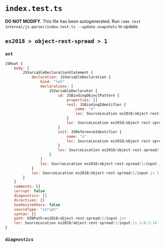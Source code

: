 # `index.test.ts`

**DO NOT MODIFY**. This file has been autogenerated. Run `rome test internal/js-parser/index.test.ts --update-snapshots` to update.

## `es2018 > object-rest-spread > 1`

### `ast`

```javascript
JSRoot {
	body: [
		JSVariableDeclarationStatement {
			declaration: JSVariableDeclaration {
				kind: "let"
				declarations: [
					JSVariableDeclarator {
						id: JSBindingObjectPattern {
							properties: []
							rest: JSBindingIdentifier {
								name: "x"
								loc: SourceLocation es2018/object-rest-spread/1/input.js 1:8-1:9 (x)
							}
							loc: SourceLocation es2018/object-rest-spread/1/input.js 1:4-1:10
						}
						init: JSReferenceIdentifier {
							name: "z"
							loc: SourceLocation es2018/object-rest-spread/1/input.js 1:13-1:14 (z)
						}
						loc: SourceLocation es2018/object-rest-spread/1/input.js 1:4-1:14
					}
				]
				loc: SourceLocation es2018/object-rest-spread/1/input.js 1:0-1:14
			}
			loc: SourceLocation es2018/object-rest-spread/1/input.js 1:0-1:14
		}
	]
	comments: []
	corrupt: false
	diagnostics: []
	directives: []
	hasHoistedVars: false
	sourceType: "script"
	syntax: []
	path: UIDPath<es2018/object-rest-spread/1/input.js>
	loc: SourceLocation es2018/object-rest-spread/1/input.js 1:0-1:14
}
```

### `diagnostics`

```

```

